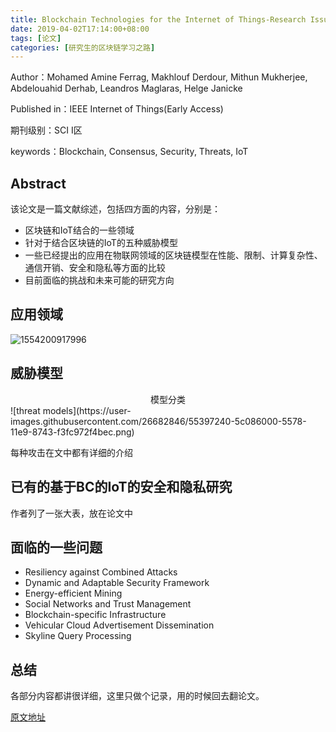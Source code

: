 ```yaml
---
title: Blockchain Technologies for the Internet of Things-Research Issues and Challenges
date: 2019-04-02T17:14:00+08:00
tags: [论文]
categories: [研究生的区块链学习之路]
---
```


Author：Mohamed Amine Ferrag, Makhlouf Derdour, Mithun Mukherjee, Abdelouahid Derhab, Leandros Maglaras, Helge Janicke

Published in：IEEE Internet of Things(Early Access)

期刊级别：SCI I区

keywords：Blockchain, Consensus, Security, Threats, IoT

## Abstract

该论文是一篇文献综述，包括四方面的内容，分别是：

- 区块链和IoT结合的一些领域
- 针对于结合区块链的IoT的五种威胁模型
- 一些已经提出的应用在物联网领域的区块链模型在性能、限制、计算复杂性、通信开销、安全和隐私等方面的比较
- 目前面临的挑战和未来可能的研究方向

<!--more-->

## 应用领域

 ![1554200917996](https://user-images.githubusercontent.com/26682846/55397222-50b53480-5578-11e9-995d-5b9b98dd307b.png)

## 威胁模型

<center>模型分类</center>
![threat models](https://user-images.githubusercontent.com/26682846/55397240-5c086000-5578-11e9-8743-f3fc972f4bec.png)

每种攻击在文中都有详细的介绍

## 已有的基于BC的IoT的安全和隐私研究

作者列了一张大表，放在论文中

## 面临的一些问题

- Resiliency against Combined Attacks
- Dynamic and Adaptable Security Framework
- Energy-efficient Mining
- Social Networks and Trust Management
- Blockchain-specific Infrastructure
- Vehicular Cloud Advertisement Dissemination
- Skyline Query Processing

## 总结

各部分内容都讲很详细，这里只做个记录，用的时候回去翻论文。

[原文地址](<https://ieeexplore.ieee.org/document/8543246>)

